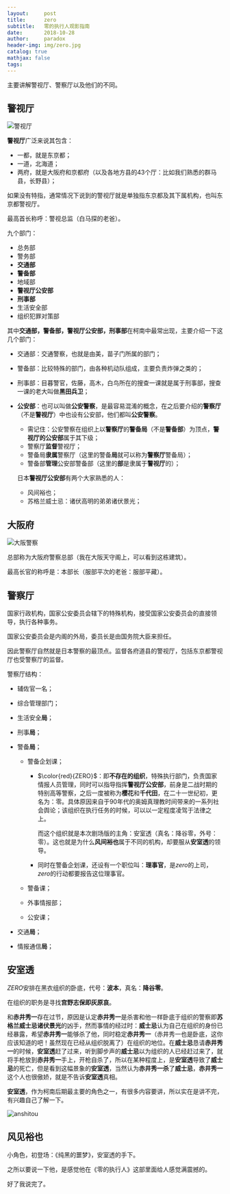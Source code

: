 ```yaml
---
layout:     post
title:      zero
subtitle:   零的执行人观影指南
date:       2018-10-28
author:     paradox
header-img: img/zero.jpg
catalog: true
mathjax: false
tags:
---
```


主要讲解警视厅、警察厅以及他们的不同。

## 警视厅

![警视厅](https://raw.githubusercontent.com/paradoxtown/paradoxtown.github.io/master/img/警视厅.jpg)

**警视厅**广泛来说其包含：

- 一都，就是东京都；
- 一道，北海道；
- 两府，就是大阪府和京都府（以及各地方县的43个厅：比如我们熟悉的群马县，长野县）；

如果没有特指，通常情况下说到的警视厅就是单独指东京都及其下属机构，也叫东京都警视厅。

最高首长称呼：警视总监（白马探的老爸）。

九个部门：

- 总务部
- 警务部
- **交通部**
- **警备部**
- 地域部
- **警视厅公安部**
- **刑事部**
- 生活安全部
- 组织犯罪对策部

其中**交通部，警备部，警视厅公安部，刑事部**在柯南中最常出现，主要介绍一下这几个部门：

- 交通部：交通警察，也就是由美，苗子门所属的部门；

- 警备部：比较特殊的部门，由各种机动队组成，主要负责炸弹之类的；

- 刑事部：目暮警官，佐藤，高木，白鸟所在的搜查一课就是属于刑事部，搜查一课的老大叫做**黑田兵卫**；

- **公安部**：也可以叫做**公安警察**，是最容易混淆的概念，在之后要介绍的**警察厅**（不是**警视厅**）中也设有公安部，他们都叫**公安警察**。

  - 需记住：公安警察在组织上以**警察厅**的**警备局**（不是**警备部**）为顶点，**警视厅的公安部**属于其下级；
  - 警察厅**监督**警视厅；
  - 警备局**隶属**警察厅（这里的警备**局**就可以称为**警察厅**警备局）；
  - 警备部**管理**公安部警备部（这里的**部**是隶属于**警视厅**的）；

  日本**警视厅公安部**有两个大家熟悉的人：

  - 风间裕也；
  - 苏格兰威士忌：诸伏高明的弟弟诸伏景光；

## 大阪府

![大阪警察](https://raw.githubusercontent.com/paradoxtown/paradoxtown.github.io/master/img/大阪警察.jpg)

总部称为大阪府警察总部（我在大阪天守阁上，可以看到这栋建筑）。

最高长官的称呼是：本部长（服部平次的老爸：服部平藏）。

## 警察厅

国家行政机构，国家公安委员会辖下的特殊机构，接受国家公安委员会的直接领导，执行各种事务。

国家公安委员会是内阁的外局，委员长是由国务院大臣来担任。

因此警察厅自然就是日本警察的最顶点。监督各府道县的警视厅，包括东京都警视厅也受警察厅的监督。

警察厅结构：

- 辅佐官一名；

- 综合管理部门；

- 生活安全**局**；

- 刑事**局**；

- 警备**局**；

  - 警备企划课；

    - $\color{red}{ZERO}$：即**不存在的组织**，特殊执行部门，负责国家情报人员管理，同时可以指导指挥**警视厅公安部**，前身是二战时期的特别高等警察，之后一度被称为**樱花**和**千代田**，在二十一世纪初，更名为：零。具体原因来自于90年代的奥姆真理教时间带来的一系列社会舆论；该组织在执行任务的时候，可以以一定程度凌驾于法律之上。

      而这个组织就是本次剧场版的主角：安室透（真名：降谷零，外号：零）。这也就是为什么**风间裕也**属于不同的机构，却要服从**安室透**的领导。

    - 同时在警备企划课，还设有一个职位叫：**理事官**，是$zero$的上司，$zero$的行动都要报告这位理事官。

  - 警备课；

  - 外事情报部；

  - 公安课；

- 交通**局**；

- 情报通信**局**；

## 安室透

$ZERO$安排在黑衣组织的卧底，代号：**波本**，真名：**降谷零**。

在组织的职务是寻找**宫野志保即灰原哀**。

和**赤井秀一**存在过节，原因是认定**赤井秀一**是杀害和他一样卧底于组织的警察即**苏格兰威士忌诸伏景光**的凶手，然而事情的经过时：**威士忌**认为自己在组织的身份已经暴露，希望**赤井秀一**能够杀了他，同时稳定**赤井秀一**（赤井秀一也是卧底，这你应该知道的吧！虽然现在已经从组织脱离了）在组织的地位。在**威士忌**恳请**赤井秀一**的时候，**安室透**赶了过来，听到脚步声的**威士忌**以为组织的人已经赶过来了，就将手枪放到**赤井秀一**手上，开枪自杀了，所以在某种程度上，是**安室透**导致了**威士忌**的死亡，但是看到这幅景象的**安室透**，当然认为**赤井秀一杀**了**威士忌**，**赤井秀一**这个人也很傲娇，就是不告诉**安室透**真相。

**安室透**，作为柯南后期最主要的角色之一，有很多内容要讲，所以实在是讲不完，有兴趣自己了解一下。

![anshitou](https://raw.githubusercontent.com/paradoxtown/paradoxtown.github.io/master/img/anshitou.jpg)

## 风见裕也

小角色，初登场：《纯黑的噩梦》，安室透的手下。

之所以要说一下他，是感觉他在《零的执行人》这部里面给人感觉满震撼的。

好了我说完了。

